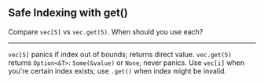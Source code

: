 ## Safe Indexing with get()

Compare `vec[5]` vs `vec.get(5)`. When should you use each?

---

`vec[5]` panics if index out of bounds; returns direct value.
`vec.get(5)` returns `Option<&T>`: `Some(&value)` or `None`; never panics.
Use `vec[i]` when you're certain index exists; use `.get()` when index might be invalid.

